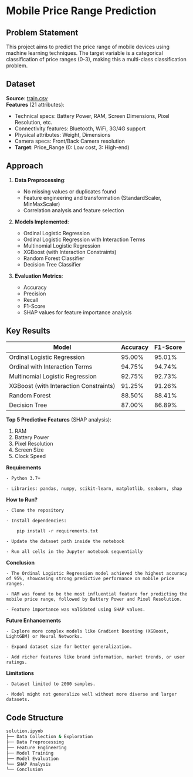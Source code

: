 # Mobile Price Range Prediction

## Problem Statement
This project aims to predict the price range of mobile devices using machine learning techniques. The target variable is a categorical classification of price ranges (0-3), making this a multi-class classification problem.

## Dataset
**Source**: [train.csv](data/price_range/train.csv)  
**Features** (21 attributes):
- Technical specs: Battery Power, RAM, Screen Dimensions, Pixel Resolution, etc.
- Connectivity features: Bluetooth, WiFi, 3G/4G support
- Physical attributes: Weight, Dimensions
- Camera specs: Front/Back Camera resolution
- **Target**: Price_Range (0: Low cost, 3: High-end)

## Approach
1. **Data Preprocessing**:
   - No missing values or duplicates found
   - Feature engineering and transformation (StandardScaler, MinMaxScaler)
   - Correlation analysis and feature selection

2. **Models Implemented**:
   - Ordinal Logistic Regression
   - Ordinal Logistic Regression with Interaction Terms
   - Multinomial Logistic Regression
   - XGBoost (with Interaction Constraints)
   - Random Forest Classifier
   - Decision Tree Classifier

3. **Evaluation Metrics**:
   - Accuracy
   - Precision
   - Recall
   - F1-Score
   - SHAP values for feature importance analysis

## Key Results
| Model                                  | Accuracy | F1-Score |
|----------------------------------------|----------|----------|
| Ordinal Logistic Regression            | 95.00%   | 95.01%   |
| Ordinal with Interaction Terms         | 94.75%   | 94.74%   |
| Multinomial Logistic Regression        | 92.75%   | 92.73%   |
| XGBoost (with Interaction Constraints) | 91.25%   | 91.26%   |
| Random Forest                          | 88.50%   | 88.41%   |
| Decision Tree                          | 87.00%   | 86.89%   |

**Top 5 Predictive Features** (SHAP analysis):
1. RAM
2. Battery Power
3. Pixel Resolution
4. Screen Size
5. Clock Speed

**Requirements**

    - Python 3.7+

    - Libraries: pandas, numpy, scikit-learn, matplotlib, seaborn, shap

**How to Run?**

    - Clone the repository

    - Install dependencies:

        pip install -r requirements.txt

    - Update the dataset path inside the notebook

    - Run all cells in the Jupyter notebook sequentially

**Conclusion**

    - The Ordinal Logistic Regression model achieved the highest accuracy of 95%, showcasing strong predictive performance on mobile price ranges.

    - RAM was found to be the most influential feature for predicting the mobile price range, followed by Battery Power and Pixel Resolution.

    - Feature importance was validated using SHAP values.

**Future Enhancements**

    - Explore more complex models like Gradient Boosting (XGBoost, LightGBM) or Neural Networks.

    - Expand dataset size for better generalization.

    - Add richer features like brand information, market trends, or user ratings.

**Limitations**

    - Dataset limited to 2000 samples.

    - Model might not generalize well without more diverse and larger datasets.

## Code Structure
```bash
solution.ipynb
├── Data Collection & Exploration
├── Data Preprocessing
├── Feature Engineering
├── Model Training
├── Model Evaluation
└── SHAP Analysis
└── Conclusion


